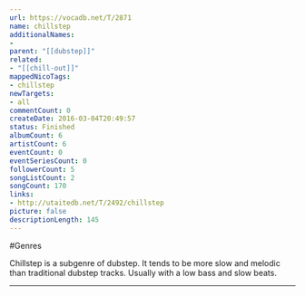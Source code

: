 ```yaml
---
url: https://vocadb.net/T/2871
name: chillstep
additionalNames: 
- 
parent: "[[dubstep]]"
related:
- "[[chill-out]]"
mappedNicoTags:
- chillstep
newTargets:
- all
commentCount: 0
createDate: 2016-03-04T20:49:57
status: Finished
albumCount: 6
artistCount: 6
eventCount: 0
eventSeriesCount: 0
followerCount: 5
songListCount: 2
songCount: 170
links: 
- http://utaitedb.net/T/2492/chillstep
picture: false
descriptionLength: 145
---
```


#Genres

Chillstep is a subgenre of dubstep. It tends to be more slow and melodic than traditional dubstep tracks. Usually with a low bass and slow beats.

---

